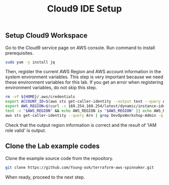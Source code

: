 ﻿---
title: "Cloud9 IDE Setup"
chapter: false
weight: 13
---

## Setup Cloud9 Workspace

Go to the Cloud9 service page on AWS console. Run command to install prerequisites.
```sh
sudo yum -y install jq
```

Then, register the current AWS Region and AWS account information in the system environment variables. This step is very important because we need these environment variables for this lab. If you get an error when registering environment variables, do not skip this step.
```sh
rm -vf ${HOME}/.aws/credentials
export ACCOUNT_ID=$(aws sts get-caller-identity --output text --query Account)
export AWS_REGION=$(curl -s 169.254.169.254/latest/dynamic/instance-identity/document | jq -r '.region')
test -n "$AWS_REGION" && echo AWS_REGION is "$AWS_REGION" || echo AWS_REGION is not set
aws sts get-caller-identity --query Arn | grep DevOpsWorkshop-Admin -q && echo "IAM role valid" || echo "IAM role NOT valid"
```

Check that the output region information is correct and the result of 'IAM role valid' is output.

## Clone the Lab example codes

Clone the example source code from the repository.
```sh
git clone https://github.com/Young-ook/terraform-aws-spinnaker.git
```

When ready, proceed to the next step.
